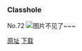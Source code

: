 ### Classhole
No.72
![图片不见了~~~](https://imgs.xkcd.com/comics/classhole.jpg)

[原址](https://xkcd.com//72) [下载](https://imgs.xkcd.com/comics/classhole.jpg)

